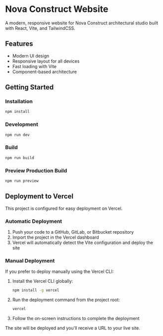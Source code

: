 # Nova Construct Website

A modern, responsive website for Nova Construct architectural studio built with React, Vite, and TailwindCSS.

## Features

- Modern UI design
- Responsive layout for all devices
- Fast loading with Vite
- Component-based architecture

## Getting Started

### Installation

```bash
npm install
```

### Development

```bash
npm run dev
```

### Build

```bash
npm run build
```

### Preview Production Build

```bash
npm run preview
```

## Deployment to Vercel

This project is configured for easy deployment on Vercel.

### Automatic Deployment

1. Push your code to a GitHub, GitLab, or Bitbucket repository
2. Import the project in the Vercel dashboard
3. Vercel will automatically detect the Vite configuration and deploy the site

### Manual Deployment

If you prefer to deploy manually using the Vercel CLI:

1. Install the Vercel CLI globally:
   ```bash
   npm install -g vercel
   ```

2. Run the deployment command from the project root:
   ```bash
   vercel
   ```

3. Follow the on-screen instructions to complete the deployment

The site will be deployed and you'll receive a URL to your live site. 